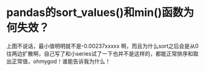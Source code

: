 # pandas的sort_values()和min()函数为何失效？

上图不说话，最小值明明就不是-0.00237xxxxx 啊，而且为什么sort之后会是从0往两边扩散啊，自己写了和小series试了一下也并不是这样的，都能正常排序和取出正常值，ohmygod！谁能告诉我为什么！

